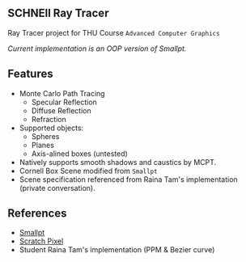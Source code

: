 SCHNEll Ray Tracer
------------------
Ray Tracer project for THU Course `Advanced Computer Graphics`

*Current implementation is an OOP version of Smallpt.*

## Features
- Monte Carlo Path Tracing
    - Specular Reflection
    - Diffuse Reflection
    - Refraction
- Supported objects:
    - Spheres
    - Planes
    - Axis-alined boxes (untested)
- Natively supports smooth shadows and caustics by MCPT.
- Cornell Box Scene modified from `Smallpt`
- Scene specification referenced from Raina Tam's implementation (private conversation).

## References
- [Smallpt](http://www.kevinbeason.com/smallpt/)
- [Scratch Pixel](https://www.scratchapixel.com/)
- Student Raina Tam's implementation (PPM & Bezier curve)